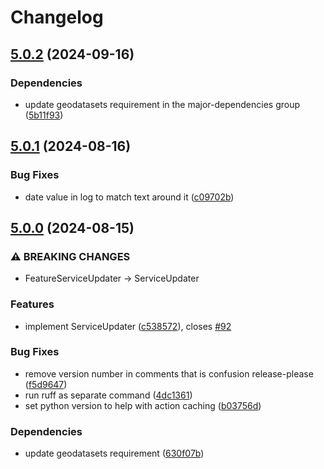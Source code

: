 # Changelog

## [5.0.2](https://github.com/agrc/palletjack/compare/v5.0.1...v5.0.2) (2024-09-16)


### Dependencies

* update geodatasets requirement in the major-dependencies group ([5b11f93](https://github.com/agrc/palletjack/commit/5b11f93535c8503ed1afd8fc807a5df3189191cb))

## [5.0.1](https://github.com/agrc/palletjack/compare/v5.0.0...v5.0.1) (2024-08-16)


### Bug Fixes

* date value in log to match text around it ([c09702b](https://github.com/agrc/palletjack/commit/c09702b836cea219ffaf84bf1c7533f09e3f8bf2))

## [5.0.0](https://github.com/agrc/palletjack/compare/4.4.2...v5.0.0) (2024-08-15)


### ⚠ BREAKING CHANGES

* FeatureServiceUpdater -> ServiceUpdater

### Features

* implement ServiceUpdater ([c538572](https://github.com/agrc/palletjack/commit/c5385721256d0bf1b7f854fb9251192dd67c9df3)), closes [#92](https://github.com/agrc/palletjack/issues/92)


### Bug Fixes

* remove version number in comments that is confusion release-please ([f5d9647](https://github.com/agrc/palletjack/commit/f5d96472076bb21f32542bc56ad2a2f5e9859dc6))
* run ruff as separate command ([4dc1361](https://github.com/agrc/palletjack/commit/4dc1361c8de9f64403f4512180a12262ad812e33))
* set python version to help with action caching ([b03756d](https://github.com/agrc/palletjack/commit/b03756dfdf197d96a14697ca4dce668472757336))


### Dependencies

* update geodatasets requirement ([630f07b](https://github.com/agrc/palletjack/commit/630f07b8beb9519da38c874fbd9c10b44ca20b73))

